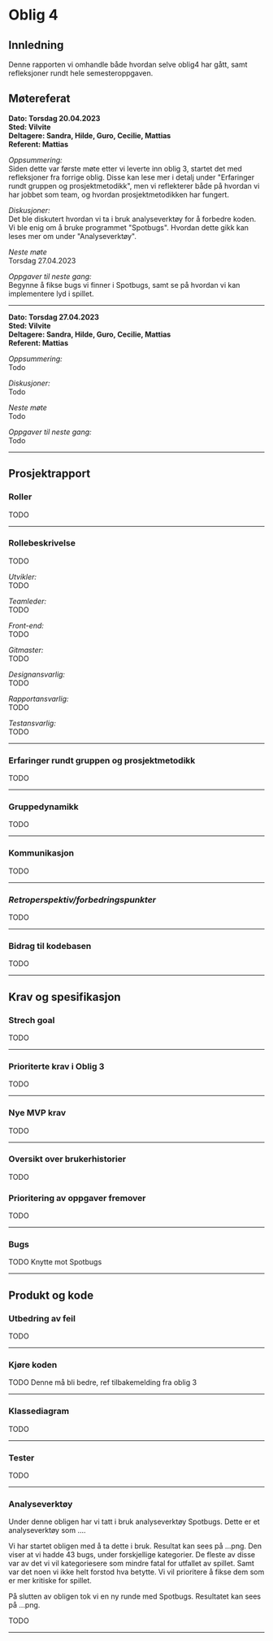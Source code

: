 # **Oblig 4**

## **Innledning**
Denne rapporten vi omhandle både hvordan selve oblig4 har gått, samt refleksjoner rundt hele semesteroppgaven. 

## **Møtereferat**

**Dato: Torsdag 20.04.2023** <br>
**Sted: Vilvite** <br>
**Deltagere: Sandra, Hilde, Guro, Cecilie, Mattias** <br>
**Referent: Mattias** <br>

*Oppsummering:* <br>
Siden dette var første møte etter vi leverte inn oblig 3, startet det med refleksjoner fra forrige oblig. Disse kan lese mer i detalj under "Erfaringer rundt gruppen og prosjektmetodikk", men vi reflekterer både på hvordan vi har jobbet som team, og hvordan prosjektmetodikken har fungert. 

*Diskusjoner:* <br>
Det ble diskutert hvordan vi ta i bruk analyseverktøy for å forbedre koden. Vi ble enig om å bruke programmet "Spotbugs". Hvordan dette gikk kan leses mer om under "Analyseverktøy".

*Neste møte* <br>
Torsdag 27.04.2023 <br>

*Oppgaver til neste gang:* <br>
Begynne å fikse bugs vi finner i Spotbugs, samt se på hvordan vi kan implementere lyd i spillet. <br>

___

**Dato: Torsdag 27.04.2023** <br>
**Sted: Vilvite** <br>
**Deltagere: Sandra, Hilde, Guro, Cecilie, Mattias** <br>
**Referent: Mattias** <br>

*Oppsummering:* <br>
Todo

*Diskusjoner:* <br>
Todo

*Neste møte* <br>
Todo <br>

*Oppgaver til neste gang:* <br>
Todo <br>

___

## **Prosjektrapport**

### **Roller**
TODO
___

### **Rollebeskrivelse**
TODO

*Utvikler:* <br>
TODO


*Teamleder:* <br>
TODO

*Front-end:* <br>
TODO


*Gitmaster:* <br> 
TODO

*Designansvarlig:* <br>
TODO

*Rapportansvarlig:* <br>
TODO


*Testansvarlig:* <br>
TODO

___
### **Erfaringer rundt gruppen og prosjektmetodikk**
TODO 

____
### **Gruppedynamikk**
TODO
___
### **Kommunikasjon**
TODO
___

### ***Retroperspektiv/forbedringspunkter***
TODO
___

### **Bidrag til kodebasen**
TODO
___

## Krav og spesifikasjon

### **Strech goal**
TODO
___
### **Prioriterte krav i Oblig 3**
TODO
___
### **Nye MVP krav**
TODO
___
### **Oversikt over brukerhistorier**
TODO

### **Prioritering av oppgaver fremover**
TODO

___
### **Bugs**
TODO
Knytte mot Spotbugs

___
## Produkt og kode

### **Utbedring av feil**
TODO
___
### **Kjøre koden**
TODO
Denne må bli bedre, ref tilbakemelding fra oblig 3
___
### **Klassediagram**
TODO

___
### **Tester**
TODO

___
### **Analyseverktøy**
Under denne obligen har vi tatt i bruk analyseverktøy Spotbugs. Dette er et analyseverktøy som ....

Vi har startet obligen med å ta dette i bruk. Resultat kan sees på ...png. 
Den viser at vi hadde 43 bugs, under forskjellige kategorier. De fleste av disse var av det vi vil kategoriesere som mindre fatal for utfallet av spillet. Samt var det noen vi ikke helt forstod hva betytte. Vi vil prioritere å fikse dem som er mer kritiske for spillet.

På slutten av obligen tok vi en ny runde med Spotbugs. Resultatet kan sees på ...png.

TODO
___